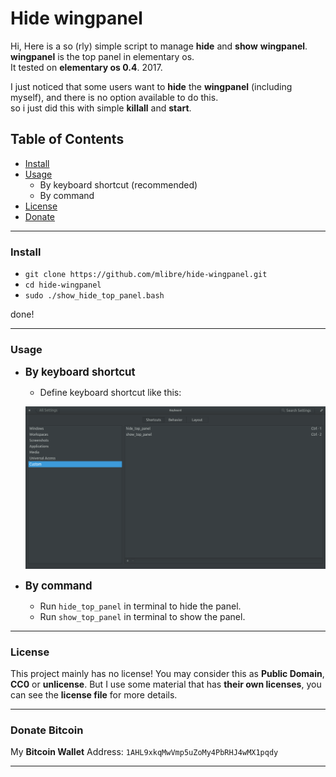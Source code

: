 # Hide wingpanel
Hi, Here is a so (rly) simple script to manage **hide** and **show** **wingpanel**.  
**wingpanel** is the top panel in elementary os.  
It tested on **elementary os 0.4**. 2017.

I just noticed that some users want to **hide** the **wingpanel** (including myself), and there is no option available to do this.  
so i just did this with simple **killall** and **start**.

## Table of Contents
+ [Install](#Install)
+ [Usage](#usage)
	+ By keyboard shortcut (recommended)
	+ By command
+ [License](#license)
+ [Donate](#donate-bitcoin)

---
### Install
+ `git clone https://github.com/mlibre/hide-wingpanel.git`
+ `cd hide-wingpanel`
+ `sudo ./show_hide_top_panel.bash`

done!

---
### Usage
+ <big>**By keyboard shortcut**</big>
	+ Define keyboard shortcut like this:
	
	<a href="https://github.com/mlibre/hide-wingpanel/blob/master/ks.png" target="_blank"><img src="https://github.com/mlibre/hide-wingpanel/blob/master/ks.png"/></a>

+ <big>**By command**</big>
	+ Run `hide_top_panel` in terminal to hide the panel.
	+ Run `show_top_panel` in terminal to show the panel.

---
### License
This project mainly has no license! You may consider this as **Public Domain**, **CC0** or **unlicense**. But I use some material that has **their own licenses**, you can see the **license file** for more details.

---
### Donate Bitcoin
My **Bitcoin Wallet** Address: `1AHL9xkqMwVmp5uZoMy4PbRHJ4wMX1pqdy`

---
